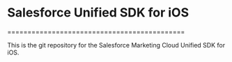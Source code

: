 # Salesforce Unified SDK for iOS
============================================

This is the git repository for the Salesforce Marketing Cloud Unified SDK for iOS.<br>
